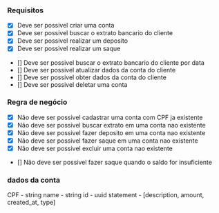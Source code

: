 ### Requisitos

- [x] Deve ser possivel criar uma conta
- [x] Deve ser possivel buscar o extrato bancario do cliente
- [x] Deve ser possivel realizar um deposito
- [x] Deve ser possivel realizar um saque
- [] Deve ser possivel buscar o extrato bancario do cliente por data
- [] Deve ser possivel atualizar dados da conta do cliente
- [] Deve ser possivel obter dados da conta do cliente
- [] Deve ser possivel deletar uma conta

### Regra de negócio

- [x] Não deve ser possivel cadastrar uma conta com CPF ja existente
- [x] Não deve ser possivel buscar extrato em uma conta nao existente
- [x] Não deve ser possivel fazer deposito em uma conta nao existente
- [x] Não deve ser possivel fazer saque em uma conta nao existente
- [x] Não deve ser possivel excluir uma conta nao existente
- [] Não deve ser possivel fazer saque quando o saldo for insuficiente

### dados da conta
 CPF - string
 name - string
 id - uuid
 statement - [description, amount, created_at, type]


